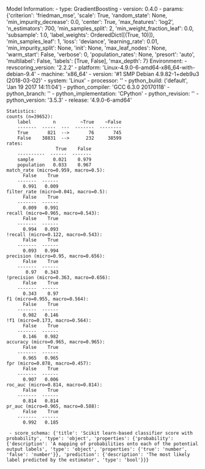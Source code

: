 Model Information:
	 - type: GradientBoosting
	 - version: 0.4.0
	 - params: {'criterion': 'friedman_mse', 'scale': True, 'random_state': None, 'min_impurity_decrease': 0.0, 'center': True, 'max_features': 'log2', 'n_estimators': 700, 'min_samples_split': 2, 'min_weight_fraction_leaf': 0.0, 'subsample': 1.0, 'label_weights': OrderedDict([(True, 10)]), 'min_samples_leaf': 1, 'loss': 'deviance', 'learning_rate': 0.01, 'min_impurity_split': None, 'init': None, 'max_leaf_nodes': None, 'warm_start': False, 'verbose': 0, 'population_rates': None, 'presort': 'auto', 'multilabel': False, 'labels': [True, False], 'max_depth': 7}
	Environment:
	 - revscoring_version: '2.2.2'
	 - platform: 'Linux-4.9.0-6-amd64-x86_64-with-debian-9.4'
	 - machine: 'x86_64'
	 - version: '#1 SMP Debian 4.9.82-1+deb9u3 (2018-03-02)'
	 - system: 'Linux'
	 - processor: ''
	 - python_build: ('default', 'Jan 19 2017 14:11:04')
	 - python_compiler: 'GCC 6.3.0 20170118'
	 - python_branch: ''
	 - python_implementation: 'CPython'
	 - python_revision: ''
	 - python_version: '3.5.3'
	 - release: '4.9.0-6-amd64'
	
	Statistics:
	counts (n=39652):
		label        n         ~True    ~False
		-------  -----  ---  -------  --------
		True       821  -->       76       745
		False    38831  -->      232     38599
	rates:
		              True    False
		----------  ------  -------
		sample       0.021    0.979
		population   0.033    0.967
	match_rate (micro=0.959, macro=0.5):
		  False    True
		-------  ------
		  0.991   0.009
	filter_rate (micro=0.041, macro=0.5):
		  False    True
		-------  ------
		  0.009   0.991
	recall (micro=0.965, macro=0.543):
		  False    True
		-------  ------
		  0.994   0.093
	!recall (micro=0.122, macro=0.543):
		  False    True
		-------  ------
		  0.093   0.994
	precision (micro=0.95, macro=0.656):
		  False    True
		-------  ------
		   0.97   0.343
	!precision (micro=0.363, macro=0.656):
		  False    True
		-------  ------
		  0.343    0.97
	f1 (micro=0.955, macro=0.564):
		  False    True
		-------  ------
		  0.982   0.146
	!f1 (micro=0.173, macro=0.564):
		  False    True
		-------  ------
		  0.146   0.982
	accuracy (micro=0.965, macro=0.965):
		  False    True
		-------  ------
		  0.965   0.965
	fpr (micro=0.878, macro=0.457):
		  False    True
		-------  ------
		  0.907   0.006
	roc_auc (micro=0.814, macro=0.814):
		  False    True
		-------  ------
		  0.814   0.814
	pr_auc (micro=0.965, macro=0.588):
		  False    True
		-------  ------
		  0.992   0.185
	
	 - score_schema: {'title': 'Scikit learn-based classifier score with probability', 'type': 'object', 'properties': {'probability': {'description': 'A mapping of probabilities onto each of the potential output labels', 'type': 'object', 'properties': {'true': 'number', 'false': 'number'}}, 'prediction': {'description': 'The most likely label predicted by the estimator', 'type': 'bool'}}}

